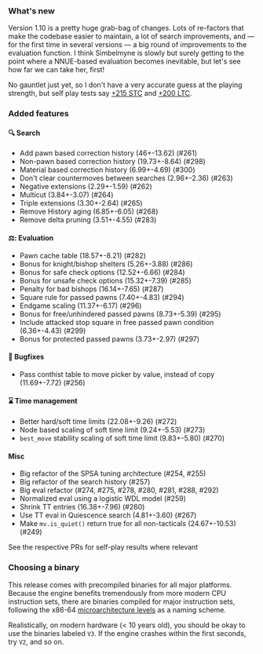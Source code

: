 ### What's new
Version 1.10 is a pretty huge grab-bag of changes. Lots of re-factors that make 
the codebase easier to maintain, a lot of search improvements, and &mdash; for 
the first time in several versions &mdash; a big round of improvements to the
evaluation function. I think Simbelmyne is slowly but surely getting to the 
point where a NNUE-based evaluation becomes inevitable, but let's see how far 
we can take her, first!

No gauntlet just yet, so I don't have a very accurate guess at the playing
strength, but self play tests say [+215 STC](https://chess.samroelants.com/test/354/) and [+200 LTC](https://chess.samroelants.com/test/355/).

### Added features

#### 🔍 Search
- Add pawn based correction history (46+-13.62) (#261)
- Non-pawn based correction history (19.73+-8.64) (#298)
- Material based correction history (6.99+-4.69) (#300)
- Don't clear countermoves between searches (2.96+-2.36) (#263)
- Negative extensions (2.29+-1.59) (#262)
- Multicut (3.84+-3.07) (#264)
- Triple extensions (3.30+-2.64) (#265)
- Remove History aging (6.85+-6.05) (#268)
- Remove delta pruning (3.51+-4.55) (#283)


#### ⚖️: Evaluation
- Pawn cache table (18.57+-8.21) (#282)
- Bonus for knight/bishop shelters (5.26+-3.88) (#286)
- Bonus for safe check options (12.52+-6.66) (#284)
- Bonus for unsafe check options (15.32+-7.39) (#285)
- Penalty for bad bishops (16.14+-7.65) (#287)
- Square rule for passed pawns (7.40+-4.83) (#294)
- Endgame scaling (11.37+-6.17) (#296)
- Bonus for free/unhindered passed pawns (8.73+-5.39) (#295)
- Include attacked stop square in free passed pawn condition (6.36+-4.43) (#299)
- Bonus for protected passed pawns (3.73+-2.97) (#297)

#### 🐛 Bugfixes
- Pass conthist table to move picker by value, instead of copy (11.69+-7.72)
  (#256)

#### ⌛ Time management
- Better hard/soft time limits (22.08+-9.26) (#272)
- Node based scaling of soft time limit (9.24+-5.53) (#273)
- `best_move` stability scaling of soft time limit (9.83+-5.80) (#270)

#### Misc
- Big refactor of the SPSA tuning architecture (#254, #255)
- Big refactor of the search history (#257)
- Big eval refactor (#274, #275, #278, #280, #281, #288, #292)
- Normalized eval using a logistic WDL model (#259)
- Shrink TT entries (16.38+-7.96) (#260)
- Use TT eval in Quiescence search (4.81+-3.60) (#267)
- Make `mv.is_quiet()` return true for all non-tacticals (24.67+-10.53) (#249)

See the respective PRs for self-play results where relevant

### Choosing a binary
This release comes with precompiled binaries for all major platforms. Because
the engine benefits tremendously from more modern CPU instruction sets, there 
are binaries compiled for major instruction sets, following the x86-64 
[microarchitecture levels](https://en.wikipedia.org/wiki/X86-64#Microarchitecture_levels) 
as a naming scheme. 

Realistically, on modern hardware (< 10 years old), you should be okay to use the 
binaries labeled `V3`. If the engine crashes within the first seconds, try `V2`, 
and so on.
